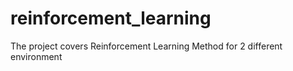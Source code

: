 # reinforcement_learning

The project covers Reinforcement Learning Method for 2 different environment
